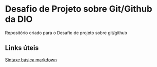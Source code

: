 # Desafio de Projeto sobre Git/Github da DIO
Repositório criado para o Desafio de projeto sobre git/github
## Links úteis
[Sintaxe básica markdown](https://www.markdownguide.org/basic-sintax/)
